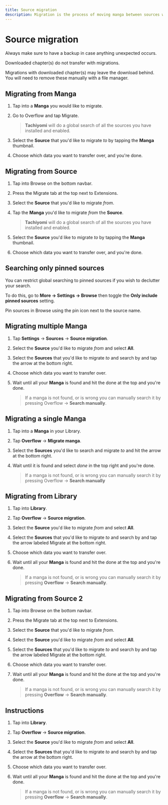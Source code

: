 ```yaml
---
title: Source migration
description: Migration is the process of moving manga between sources without losing progress. This is most often used when a source is no longer accessible or another source is more up-to-date.
---
```


# Source migration

Always make sure to have a backup in case anything unexpected occurs.

Downloaded chapter(s) do not transfer with migrations.

Migrations with downloaded chapter(s) may leave the download behind.
You will need to remove these manually with a file manager.

## Migrating from Manga

1. Tap into a **Manga** you would like to migrate.
1. Go to Overflow and tap Migrate.

    > **Tachiyomi** will do a global search of all the sources you have installed and enabled.
1. Select the **Source** that you'd like to migrate _to_ by tapping the **Manga** thumbnail.
1. Choose which data you want to transfer over, and you're done.

## Migrating from Source

1. Tap into Browse on the bottom navbar.
1. Press the Migrate tab at the top next to Extensions.
1. Select the **Source** that you'd like to migrate _from_.
1. Tap the **Manga** you'd like to migrate _from_ the **Source**.

    > **Tachiyomi** will do a global search of all the sources you have installed and enabled.
1. Select the **Source** you'd like to migrate _to_ by tapping the **Manga** thumbnail.
1. Choose which data you want to transfer over, and you're done.

## Searching only pinned sources

You can restrict global searching to pinned sources if you wish to declutter your search.

To do this, go to **More → Settings → Browse** then toggle the **Only include pinned sources** setting.

Pin sources in Browse using the pin icon next to the source name.

## Migrating multiple Manga

1. Tap **Settings** → **Sources** → **Source migration**.
1. Select the **Source** you'd like to migrate _from_ and select **All**.
1. Select the **Sources** that you'd like to migrate _to_ and search by and tap the arrow at the bottom right.
1. Choose which data you want to transfer over.
1. Wait until all your **Manga** is found and hit the done at the top and you're done.

    > If a manga is not found, or is wrong you can manually search it by pressing Overflow → **Search manually**.

## Migrating a single Manga

1. Tap into a **Manga** in your Library.
1. Tap **Overflow** → **Migrate manga**.
1. Select the **Sources** you'd like to search and migrate _to_ and hit the arrow at the bottom right.
1. Wait until it is found and select _done_ in the top right and you're done.

    > If a manga is not found, or is wrong you can manually search it by pressing Overflow → **Search manually**

## Migrating from Library

1. Tap into **Library**.
1. Tap **Overflow** → **Source migration**.
1. Select the **Source** you'd like to migrate _from_ and select **All**.
1. Select the **Sources** that you'd like to migrate _to_ and search by and tap the arrow labeled Migrate at the bottom right.
1. Choose which data you want to transfer over.
1. Wait until all your **Manga** is found and hit the done at the top and you're done.

    > If a manga is not found, or is wrong you can manually search it by pressing **Overflow** → **Search manually**.

## Migrating from Source 2

1. Tap into Browse on the bottom navbar.
1. Press the Migrate tab at the top next to Extensions.
1. Select the **Source** that you'd like to migrate _from_.
1. Select the **Source** you'd like to migrate _from_ and select **All**.
1. Select the **Sources** that you'd like to migrate _to_ and search by and tap the arrow labeled Migrate at the bottom right.
1. Choose which data you want to transfer over.
1. Wait until all your **Manga** is found and hit the done at the top and you're done.

    > If a manga is not found, or is wrong you can manually search it by pressing **Overflow** → **Search manually**.

## Instructions

1. Tap into **Library**.
1. Tap **Overflow** → **Source migration**.
1. Select the **Source** you'd like to migrate _from_ and select **All**.
1. Select the **Sources** that you'd like to migrate _to_ and search by and tap the arrow at the bottom right.
1. Choose which data you want to transfer over.
1. Wait until all your **Manga** is found and hit the done at the top and you're done.

    > If a manga is not found, or is wrong you can manually search it by pressing **Overflow** → **Search manually**.
